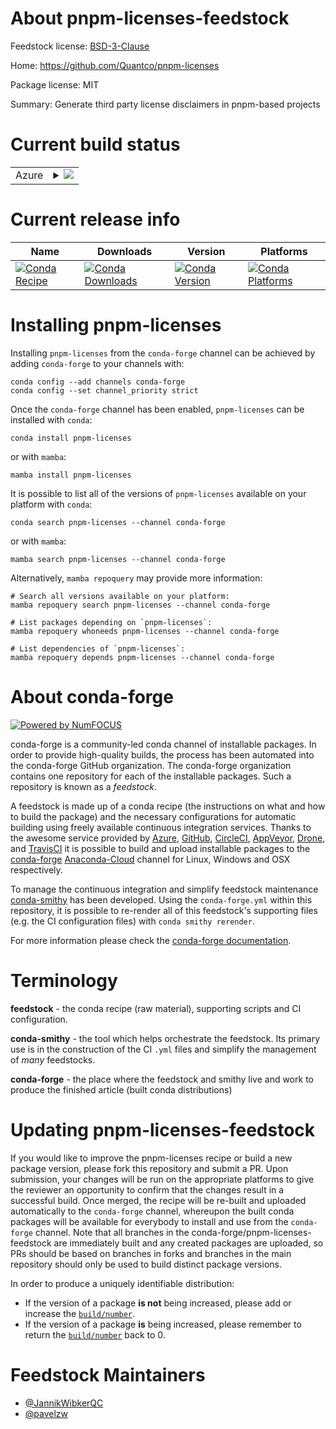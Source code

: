 About pnpm-licenses-feedstock
=============================

Feedstock license: [BSD-3-Clause](https://github.com/conda-forge/pnpm-licenses-feedstock/blob/main/LICENSE.txt)

Home: https://github.com/Quantco/pnpm-licenses

Package license: MIT

Summary: Generate third party license disclaimers in pnpm-based projects

Current build status
====================


<table>
    
  <tr>
    <td>Azure</td>
    <td>
      <details>
        <summary>
          <a href="https://dev.azure.com/conda-forge/feedstock-builds/_build/latest?definitionId=19465&branchName=main">
            <img src="https://dev.azure.com/conda-forge/feedstock-builds/_apis/build/status/pnpm-licenses-feedstock?branchName=main">
          </a>
        </summary>
        <table>
          <thead><tr><th>Variant</th><th>Status</th></tr></thead>
          <tbody><tr>
              <td>linux_64_nodejs16</td>
              <td>
                <a href="https://dev.azure.com/conda-forge/feedstock-builds/_build/latest?definitionId=19465&branchName=main">
                  <img src="https://dev.azure.com/conda-forge/feedstock-builds/_apis/build/status/pnpm-licenses-feedstock?branchName=main&jobName=linux&configuration=linux%20linux_64_nodejs16" alt="variant">
                </a>
              </td>
            </tr><tr>
              <td>linux_64_nodejs18</td>
              <td>
                <a href="https://dev.azure.com/conda-forge/feedstock-builds/_build/latest?definitionId=19465&branchName=main">
                  <img src="https://dev.azure.com/conda-forge/feedstock-builds/_apis/build/status/pnpm-licenses-feedstock?branchName=main&jobName=linux&configuration=linux%20linux_64_nodejs18" alt="variant">
                </a>
              </td>
            </tr><tr>
              <td>linux_aarch64_nodejs16</td>
              <td>
                <a href="https://dev.azure.com/conda-forge/feedstock-builds/_build/latest?definitionId=19465&branchName=main">
                  <img src="https://dev.azure.com/conda-forge/feedstock-builds/_apis/build/status/pnpm-licenses-feedstock?branchName=main&jobName=linux&configuration=linux%20linux_aarch64_nodejs16" alt="variant">
                </a>
              </td>
            </tr><tr>
              <td>linux_aarch64_nodejs18</td>
              <td>
                <a href="https://dev.azure.com/conda-forge/feedstock-builds/_build/latest?definitionId=19465&branchName=main">
                  <img src="https://dev.azure.com/conda-forge/feedstock-builds/_apis/build/status/pnpm-licenses-feedstock?branchName=main&jobName=linux&configuration=linux%20linux_aarch64_nodejs18" alt="variant">
                </a>
              </td>
            </tr><tr>
              <td>osx_64_nodejs16</td>
              <td>
                <a href="https://dev.azure.com/conda-forge/feedstock-builds/_build/latest?definitionId=19465&branchName=main">
                  <img src="https://dev.azure.com/conda-forge/feedstock-builds/_apis/build/status/pnpm-licenses-feedstock?branchName=main&jobName=osx&configuration=osx%20osx_64_nodejs16" alt="variant">
                </a>
              </td>
            </tr><tr>
              <td>osx_64_nodejs18</td>
              <td>
                <a href="https://dev.azure.com/conda-forge/feedstock-builds/_build/latest?definitionId=19465&branchName=main">
                  <img src="https://dev.azure.com/conda-forge/feedstock-builds/_apis/build/status/pnpm-licenses-feedstock?branchName=main&jobName=osx&configuration=osx%20osx_64_nodejs18" alt="variant">
                </a>
              </td>
            </tr><tr>
              <td>osx_arm64_nodejs16</td>
              <td>
                <a href="https://dev.azure.com/conda-forge/feedstock-builds/_build/latest?definitionId=19465&branchName=main">
                  <img src="https://dev.azure.com/conda-forge/feedstock-builds/_apis/build/status/pnpm-licenses-feedstock?branchName=main&jobName=osx&configuration=osx%20osx_arm64_nodejs16" alt="variant">
                </a>
              </td>
            </tr><tr>
              <td>osx_arm64_nodejs18</td>
              <td>
                <a href="https://dev.azure.com/conda-forge/feedstock-builds/_build/latest?definitionId=19465&branchName=main">
                  <img src="https://dev.azure.com/conda-forge/feedstock-builds/_apis/build/status/pnpm-licenses-feedstock?branchName=main&jobName=osx&configuration=osx%20osx_arm64_nodejs18" alt="variant">
                </a>
              </td>
            </tr>
          </tbody>
        </table>
      </details>
    </td>
  </tr>
</table>

Current release info
====================

| Name | Downloads | Version | Platforms |
| --- | --- | --- | --- |
| [![Conda Recipe](https://img.shields.io/badge/recipe-pnpm--licenses-green.svg)](https://anaconda.org/conda-forge/pnpm-licenses) | [![Conda Downloads](https://img.shields.io/conda/dn/conda-forge/pnpm-licenses.svg)](https://anaconda.org/conda-forge/pnpm-licenses) | [![Conda Version](https://img.shields.io/conda/vn/conda-forge/pnpm-licenses.svg)](https://anaconda.org/conda-forge/pnpm-licenses) | [![Conda Platforms](https://img.shields.io/conda/pn/conda-forge/pnpm-licenses.svg)](https://anaconda.org/conda-forge/pnpm-licenses) |

Installing pnpm-licenses
========================

Installing `pnpm-licenses` from the `conda-forge` channel can be achieved by adding `conda-forge` to your channels with:

```
conda config --add channels conda-forge
conda config --set channel_priority strict
```

Once the `conda-forge` channel has been enabled, `pnpm-licenses` can be installed with `conda`:

```
conda install pnpm-licenses
```

or with `mamba`:

```
mamba install pnpm-licenses
```

It is possible to list all of the versions of `pnpm-licenses` available on your platform with `conda`:

```
conda search pnpm-licenses --channel conda-forge
```

or with `mamba`:

```
mamba search pnpm-licenses --channel conda-forge
```

Alternatively, `mamba repoquery` may provide more information:

```
# Search all versions available on your platform:
mamba repoquery search pnpm-licenses --channel conda-forge

# List packages depending on `pnpm-licenses`:
mamba repoquery whoneeds pnpm-licenses --channel conda-forge

# List dependencies of `pnpm-licenses`:
mamba repoquery depends pnpm-licenses --channel conda-forge
```


About conda-forge
=================

[![Powered by
NumFOCUS](https://img.shields.io/badge/powered%20by-NumFOCUS-orange.svg?style=flat&colorA=E1523D&colorB=007D8A)](https://numfocus.org)

conda-forge is a community-led conda channel of installable packages.
In order to provide high-quality builds, the process has been automated into the
conda-forge GitHub organization. The conda-forge organization contains one repository
for each of the installable packages. Such a repository is known as a *feedstock*.

A feedstock is made up of a conda recipe (the instructions on what and how to build
the package) and the necessary configurations for automatic building using freely
available continuous integration services. Thanks to the awesome service provided by
[Azure](https://azure.microsoft.com/en-us/services/devops/), [GitHub](https://github.com/),
[CircleCI](https://circleci.com/), [AppVeyor](https://www.appveyor.com/),
[Drone](https://cloud.drone.io/welcome), and [TravisCI](https://travis-ci.com/)
it is possible to build and upload installable packages to the
[conda-forge](https://anaconda.org/conda-forge) [Anaconda-Cloud](https://anaconda.org/)
channel for Linux, Windows and OSX respectively.

To manage the continuous integration and simplify feedstock maintenance
[conda-smithy](https://github.com/conda-forge/conda-smithy) has been developed.
Using the ``conda-forge.yml`` within this repository, it is possible to re-render all of
this feedstock's supporting files (e.g. the CI configuration files) with ``conda smithy rerender``.

For more information please check the [conda-forge documentation](https://conda-forge.org/docs/).

Terminology
===========

**feedstock** - the conda recipe (raw material), supporting scripts and CI configuration.

**conda-smithy** - the tool which helps orchestrate the feedstock.
                   Its primary use is in the construction of the CI ``.yml`` files
                   and simplify the management of *many* feedstocks.

**conda-forge** - the place where the feedstock and smithy live and work to
                  produce the finished article (built conda distributions)


Updating pnpm-licenses-feedstock
================================

If you would like to improve the pnpm-licenses recipe or build a new
package version, please fork this repository and submit a PR. Upon submission,
your changes will be run on the appropriate platforms to give the reviewer an
opportunity to confirm that the changes result in a successful build. Once
merged, the recipe will be re-built and uploaded automatically to the
`conda-forge` channel, whereupon the built conda packages will be available for
everybody to install and use from the `conda-forge` channel.
Note that all branches in the conda-forge/pnpm-licenses-feedstock are
immediately built and any created packages are uploaded, so PRs should be based
on branches in forks and branches in the main repository should only be used to
build distinct package versions.

In order to produce a uniquely identifiable distribution:
 * If the version of a package **is not** being increased, please add or increase
   the [``build/number``](https://docs.conda.io/projects/conda-build/en/latest/resources/define-metadata.html#build-number-and-string).
 * If the version of a package **is** being increased, please remember to return
   the [``build/number``](https://docs.conda.io/projects/conda-build/en/latest/resources/define-metadata.html#build-number-and-string)
   back to 0.

Feedstock Maintainers
=====================

* [@JannikWibkerQC](https://github.com/JannikWibkerQC/)
* [@pavelzw](https://github.com/pavelzw/)

